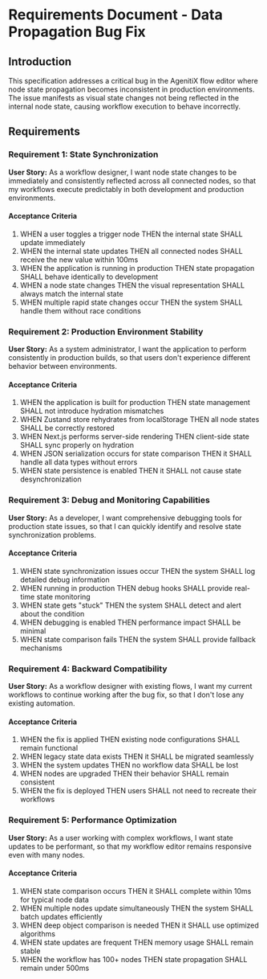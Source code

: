 # Requirements Document - Data Propagation Bug Fix

## Introduction

This specification addresses a critical bug in the AgenitiX flow editor where node state propagation becomes inconsistent in production environments. The issue manifests as visual state changes not being reflected in the internal node state, causing workflow execution to behave incorrectly.

## Requirements

### Requirement 1: State Synchronization

**User Story:** As a workflow designer, I want node state changes to be immediately and consistently reflected across all connected nodes, so that my workflows execute predictably in both development and production environments.

#### Acceptance Criteria

1. WHEN a user toggles a trigger node THEN the internal state SHALL update immediately
2. WHEN the internal state updates THEN all connected nodes SHALL receive the new value within 100ms
3. WHEN the application is running in production THEN state propagation SHALL behave identically to development
4. WHEN a node state changes THEN the visual representation SHALL always match the internal state
5. WHEN multiple rapid state changes occur THEN the system SHALL handle them without race conditions

### Requirement 2: Production Environment Stability

**User Story:** As a system administrator, I want the application to perform consistently in production builds, so that users don't experience different behavior between environments.

#### Acceptance Criteria

1. WHEN the application is built for production THEN state management SHALL not introduce hydration mismatches
2. WHEN Zustand store rehydrates from localStorage THEN all node states SHALL be correctly restored
3. WHEN Next.js performs server-side rendering THEN client-side state SHALL sync properly on hydration
4. WHEN JSON serialization occurs for state comparison THEN it SHALL handle all data types without errors
5. WHEN state persistence is enabled THEN it SHALL not cause state desynchronization

### Requirement 3: Debug and Monitoring Capabilities

**User Story:** As a developer, I want comprehensive debugging tools for production state issues, so that I can quickly identify and resolve state synchronization problems.

#### Acceptance Criteria

1. WHEN state synchronization issues occur THEN the system SHALL log detailed debug information
2. WHEN running in production THEN debug hooks SHALL provide real-time state monitoring
3. WHEN state gets "stuck" THEN the system SHALL detect and alert about the condition
4. WHEN debugging is enabled THEN performance impact SHALL be minimal
5. WHEN state comparison fails THEN the system SHALL provide fallback mechanisms

### Requirement 4: Backward Compatibility

**User Story:** As a workflow designer with existing flows, I want my current workflows to continue working after the bug fix, so that I don't lose any existing automation.

#### Acceptance Criteria

1. WHEN the fix is applied THEN existing node configurations SHALL remain functional
2. WHEN legacy state data exists THEN it SHALL be migrated seamlessly
3. WHEN the system updates THEN no workflow data SHALL be lost
4. WHEN nodes are upgraded THEN their behavior SHALL remain consistent
5. WHEN the fix is deployed THEN users SHALL not need to recreate their workflows

### Requirement 5: Performance Optimization

**User Story:** As a user working with complex workflows, I want state updates to be performant, so that my workflow editor remains responsive even with many nodes.

#### Acceptance Criteria

1. WHEN state comparison occurs THEN it SHALL complete within 10ms for typical node data
2. WHEN multiple nodes update simultaneously THEN the system SHALL batch updates efficiently
3. WHEN deep object comparison is needed THEN it SHALL use optimized algorithms
4. WHEN state updates are frequent THEN memory usage SHALL remain stable
5. WHEN the workflow has 100+ nodes THEN state propagation SHALL remain under 500ms